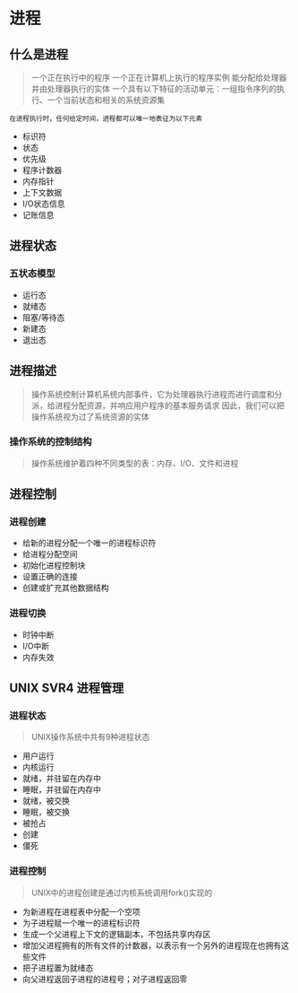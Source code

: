 # 进程

## 什么是进程
> 一个正在执行中的程序
> 一个正在计算机上执行的程序实例
> 能分配给处理器并由处理器执行的实体
> 一个具有以下特征的活动单元：一组指令序列的执行、一个当前状态和相关的系统资源集

`在进程执行时，任何给定时间，进程都可以唯一地表征为以下元素`
- 标识符
- 状态
- 优先级
- 程序计数器
- 内存指针
- 上下文数据
- I/O状态信息
- 记账信息

## 进程状态

### 五状态模型
- 运行态
- 就绪态
- 阻塞/等待态
- 新建态
- 退出态

## 进程描述
> 操作系统控制计算机系统内部事件，它为处理器执行进程而进行调度和分派，给进程分配资源，并响应用户程序的基本服务请求
> 因此，我们可以把操作系统视为过了系统资源的实体

### 操作系统的控制结构
> 操作系统维护着四种不同类型的表：内存、I/O、文件和进程

## 进程控制

### 进程创建
- 给新的进程分配一个唯一的进程标识符
- 给进程分配空间
- 初始化进程控制块
- 设置正确的连接
- 创建或扩充其他数据结构

### 进程切换
- 时钟中断
- I/O中断
- 内存失效


## UNIX SVR4 进程管理

### 进程状态
> UNIX操作系统中共有9种进程状态

- 用户运行
- 内核运行
- 就绪，并驻留在内存中
- 睡眠，并驻留在内存中
- 就绪，被交换
- 睡眠，被交换
- 被抢占
- 创建
- 僵死

### 进程控制
> UNIX中的进程创建是通过内核系统调用fork()实现的

- 为新进程在进程表中分配一个空项
- 为子进程赋一个唯一的进程标识符
- 生成一个父进程上下文的逻辑副本，不包括共享内存区
- 增加父进程拥有的所有文件的计数器，以表示有一个另外的进程现在也拥有这些文件
- 把子进程置为就绪态
- 向父进程返回子进程的进程号；对子进程返回零



